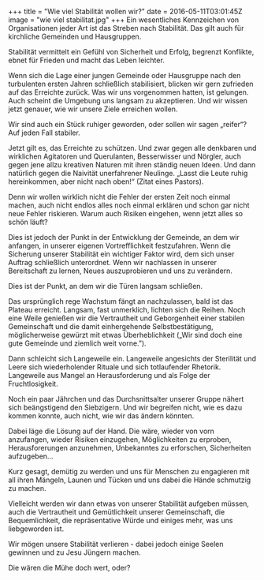 +++
title = "Wie viel Stabilität wollen wir?"
date = 2016-05-11T03:01:45Z
image = "wie viel stabilitat.jpg"
+++
Ein wesentliches Kennzeichen von Organisationen jeder Art ist das Streben nach Stabilität. Das gilt auch für kirchliche Gemeinden und Hausgruppen.

Stabilität vermittelt ein Gefühl von Sicherheit und Erfolg, begrenzt Konflikte, ebnet für Frieden und macht das Leben leichter.

Wenn sich die Lage einer jungen Gemeinde oder Hausgruppe nach den turbulenten ersten Jahren schließlich stabilisiert, blicken wir gern zufrieden auf das Erreichte zurück. Was wir uns vorgenommen hatten, ist gelungen. Auch scheint die Umgebung uns langsam zu akzeptieren. Und wir wissen jetzt genauer, wie wir unsere Ziele erreichen wollen.

Wir sind auch ein Stück ruhiger geworden, oder sollen wir sagen „reifer“? Auf jeden Fall stabiler.

Jetzt gilt es, das Erreichte zu schützen. Und zwar gegen alle denkbaren und wirklichen Agitatoren und Querulanten, Besserwisser und Nörgler, auch gegen jene allzu kreativen Naturen mit ihren ständig neuen Ideen. Und dann natürlich gegen die Naivität unerfahrener Neulinge. „Lasst die Leute ruhig hereinkommen, aber nicht nach oben!“ (Zitat eines Pastors).

Denn wir wollen wirklich nicht die Fehler der ersten Zeit noch einmal machen, auch nicht endlos alles noch einmal erklären und schon gar nicht neue Fehler riskieren. Warum auch Risiken eingehen, wenn jetzt alles so schön läuft?

Dies ist jedoch der Punkt in der Entwicklung der Gemeinde, an dem wir anfangen, in unserer eigenen Vortrefflichkeit festzufahren. Wenn die Sicherung unserer Stabilität ein wichtiger Faktor wird, dem sich unser Auftrag schließlich unterordnet. Wenn wir nachlassen in unserer Bereitschaft zu lernen, Neues auszuprobieren und uns zu verändern.

Dies ist der Punkt, an dem wir die Türen langsam schließen.

Das ursprünglich rege Wachstum fängt an nachzulassen, bald ist das Plateau erreicht. Langsam, fast unmerklich, lichten sich die Reihen. Noch eine Weile genießen wir die Vertrautheit und Geborgenheit einer stabilen Gemeinschaft und die damit einhergehende Selbstbestätigung, möglicherweise gewürzt mit etwas Überheblichkeit („Wir sind doch eine gute Gemeinde und ziemlich weit vorne.”).

Dann schleicht sich Langeweile ein. Langeweile angesichts der Sterilität und Leere sich wiederholender Rituale und sich totlaufender Rhetorik. Langeweile aus Mangel an Herausforderung und als Folge der Fruchtlosigkeit.

Noch ein paar Jährchen und das Durchsnittsalter unserer Gruppe nähert sich beängstigend den Siebzigern. Und wir begreifen nicht, wie es dazu kommen konnte, auch nicht, wie wir das ändern könnten.

Dabei läge die Lösung auf der Hand. Die wäre, wieder von vorn anzufangen, wieder Risiken einzugehen, Möglichkeiten zu erproben, Herausforerungen anzunehmen, Unbekanntes zu erforschen, Sicherheiten aufzugeben…

Kurz gesagt, demütig zu werden und uns für Menschen zu engagieren mit all ihren Mängeln, Launen und Tücken und uns dabei die Hände schmutzig zu machen.

Vielleicht werden wir dann etwas von unserer Stabilität aufgeben müssen, auch die Vertrautheit und Gemütlichkeit unserer Gemeinschaft, die Bequemlichkeit, die repräsentative Würde und einiges mehr, was uns liebgeworden ist.

Wir mögen unsere Stabilität verlieren - dabei jedoch einige Seelen gewinnen und zu Jesu Jüngern machen.

Die wären die Mühe doch wert, oder?
